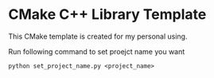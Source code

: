 # CMake C++ Library Template
This CMake template is created for my personal using.

Run following command to set proejct name you want

```console
python set_project_name.py <project_name>
```